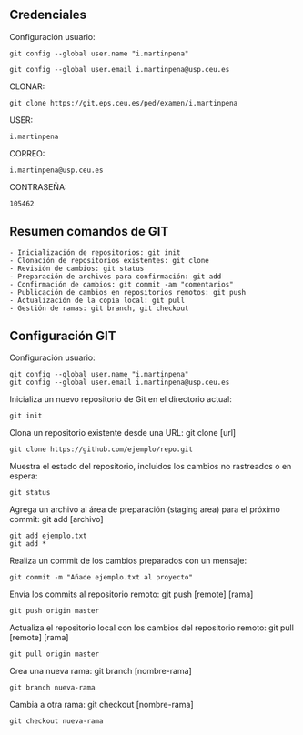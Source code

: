 ## Credenciales 

Configuración usuario:
```
git config --global user.name "i.martinpena"
```
```
git config --global user.email i.martinpena@usp.ceu.es
```

CLONAR:
```
git clone https://git.eps.ceu.es/ped/examen/i.martinpena
```

USER:
```
i.martinpena
```

CORREO:
```
i.martinpena@usp.ceu.es
```

CONTRASEÑA: 
```
105462
```

## Resumen comandos de GIT
```
- Inicialización de repositorios: git init
- Clonación de repositorios existentes: git clone
- Revisión de cambios: git status
- Preparación de archivos para confirmación: git add
- Confirmación de cambios: git commit -am "comentarios"
- Publicación de cambios en repositorios remotos: git push
- Actualización de la copia local: git pull
- Gestión de ramas: git branch, git checkout
```

## Configuración GIT
Configuración usuario:
```
git config --global user.name "i.martinpena"
git config --global user.email i.martinpena@usp.ceu.es
```

Inicializa un nuevo repositorio de Git en el directorio actual:
```
git init
```
Clona un repositorio existente desde una URL: git clone [url]
```
git clone https://github.com/ejemplo/repo.git
```

Muestra el estado del repositorio, incluidos los cambios no rastreados o en espera:
```
git status
```

Agrega un archivo al área de preparación (staging area) para el próximo commit: git add [archivo]
```
git add ejemplo.txt
git add *
```

Realiza un commit de los cambios preparados con un mensaje: 
```
git commit -m "Añade ejemplo.txt al proyecto"
```

Envía los commits al repositorio remoto: git push [remote] [rama]
```
git push origin master
```

Actualiza el repositorio local con los cambios del repositorio remoto: git pull [remote] [rama]
```
git pull origin master
```

Crea una nueva rama: git branch [nombre-rama]
```
git branch nueva-rama
```

Cambia a otra rama: git checkout [nombre-rama]
```
git checkout nueva-rama
```
